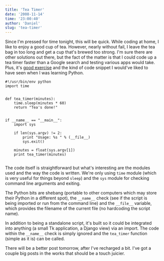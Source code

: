 ```yaml
---
title: 'Tea Timer'
date: '2008-11-14'
time: '23:00:40'
author: 'Daniel'
slug: 'tea-timer'
---
```


<p>Since I'm pressed for time tonight, this will be quick. While coding at home, I like to enjoy a good cup of tea. However, nearly without fail, I leave the tea bag in too long and get a cup that's brewed too strong. I'm sure there are other solutions out there, but the fact of the matter is that I could code up a tea timer faster than a Google search and testing various apps would take. Plus, it's <a href="http://codekata.pragprog.com/">good exercise</a> and the kind of code snippet I would've liked to have seen when I was learning Python.</p>

<pre><code class="prettyprint">#!/usr/bin/env python
import time


def tea_timer(minutes):
    time.sleep(minutes * 60)
    return "Tea's done!"


if __name__ == "__main__":
    import sys
    
    if len(sys.argv) != 2:
        print "Usage: %s <time in minutes>" % (__file__)
        sys.exit()
    
    minutes = float(sys.argv[1])
    print tea_timer(minutes)
    
</code></pre>

<p>The code itself is straightforward but what's interesting are the modules used and the way the code is written. We're only using <code>time</code> module (which is very useful for things beyond <code>sleep</code>) and the <code>sys</code> module for checking command line arguments and exiting.</p>

<p>The Python bits are shebang (portable to other computers which may store their Python in a different spot), the <code>__name__</code> check (see if the script is being imported or run from the command line) and the <code>__file__</code> variable, which provides the filename of the current file (no hardcoding the script name).</p>

<p>In addition to being a standalone script, it's built so it could be integrated into anything (a small Tk application, a Django view) via an import. The code within the <code>__name__</code> check is simply ignored and the <code>tea_timer</code> function (simple as it is) can be called.</p>

<p>There will be a better post tomorrow, after I've recharged a bit. I've got a couple big posts in the works that should be a touch juicier.</p>